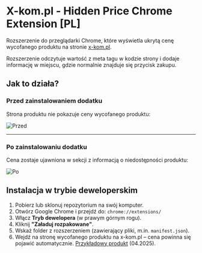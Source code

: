 # X-kom.pl - Hidden Price Chrome Extension [PL]

Rozszerzenie do przeglądarki Chrome, które wyświetla ukrytą cenę wycofanego produktu na stronie [x-kom.pl](https://x-kom.pl).

Rozszerzenie odczytuje wartość z meta tagu w kodzie strony i dodaje informację w miejscu, gdzie normalnie znajduje się przycisk zakupu.

## Jak to działa?

### Przed zainstalowaniem dodatku

Strona produktu nie pokazuje ceny wycofanego produktu:

![Przed](https://imgur.com/VlG0ZPR.png)

---

### Po zainstalowaniu dodatku

Cena zostaje ujawniona w sekcji z informacją o niedostępności produktu:

![Po](https://imgur.com/2kXvUwY.png)

## Instalacja w trybie deweloperskim

1. Pobierz lub sklonuj repozytorium na swój komputer.
2. Otwórz Google Chrome i przejdź do: `chrome://extensions/`
3. Włącz **Tryb dewelopera** (w prawym górnym rogu).
4. Kliknij **"Załaduj rozpakowane"**.
5. Wskaż folder z rozszerzeniem (zawierający pliki, m.in. `manifest.json`).
6. Wejdź na stronę wycofanego produktu na x-kom.pl – cena powinna się pojawić automatycznie. [Przykładowy produkt](https://www.x-kom.pl/p/217845-laptop-173-i-wieksze-dell-inspiron-5749-i7-5500u-8gb-1000-gf840m.html) (04.2025).


